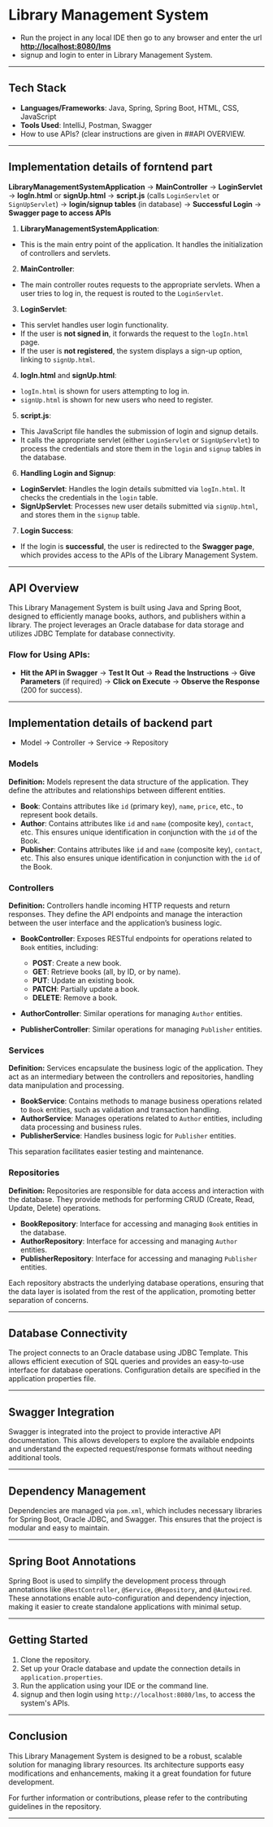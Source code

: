 # Library Management System
- Run the project in any local IDE then go to any browser and enter the url  **[http://localhost:8080/lms](http://localhost:8080/lms)**
- signup and login to enter in Library Management System.
---

## Tech Stack
- **Languages/Frameworks**: Java, Spring, Spring Boot, HTML, CSS, JavaScript
- **Tools Used**: IntelliJ, Postman, Swagger
- How to use APIs? (clear instructions are given in ##API OVERVIEW.
---

## Implementation details of forntend part

**LibraryManagementSystemApplication** -> **MainController** -> **LoginServlet** -> **logIn.html** or **signUp.html** -> **script.js** (calls `LoginServlet` or `SignUpServlet`) -> **login/signup tables** (in database) -> **Successful Login** -> **Swagger page to access APIs**

1. **LibraryManagementSystemApplication**:
  - This is the main entry point of the application. It handles the initialization of controllers and servlets.

2. **MainController**:
  - The main controller routes requests to the appropriate servlets. When a user tries to log in, the request is routed to the `LoginServlet`.

3. **LoginServlet**:
  - This servlet handles user login functionality.
  - If the user is **not signed in**, it forwards the request to the `logIn.html` page.
  - If the user is **not registered**, the system displays a sign-up option, linking to `signUp.html`.

4. **logIn.html** and **signUp.html**:
  - `logIn.html` is shown for users attempting to log in.
  - `signUp.html` is shown for new users who need to register.

5. **script.js**:
  - This JavaScript file handles the submission of login and signup details.
  - It calls the appropriate servlet (either `LoginServlet` or `SignUpServlet`) to process the credentials and store them in the `login` and `signup` tables in the database.

6. **Handling Login and Signup**:
  - **LoginServlet**: Handles the login details submitted via `logIn.html`. It checks the credentials in the `login` table.
  - **SignUpServlet**: Processes new user details submitted via `signUp.html`, and stores them in the `signup` table.

7. **Login Success**:
  - If the login is **successful**, the user is redirected to the **Swagger page**, which provides access to the APIs of the Library Management System.

---

## API Overview

This Library Management System is built using Java and Spring Boot, designed to efficiently manage books, authors, and publishers within a library. The project leverages an Oracle database for data storage and utilizes JDBC Template for database connectivity.

### Flow for Using APIs: 
- **Hit the API in Swagger** -> **Test It Out** -> **Read the Instructions** -> **Give Parameters** (if required) -> **Click on Execute** -> **Observe the Response** (200 for success).

---

## Implementation details of backend part
- Model -> Controller -> Service -> Repository

### Models

**Definition:** Models represent the data structure of the application. They define the attributes and relationships between different entities.

- **Book**: Contains attributes like `id` (primary key), `name`, `price`, etc., to represent book details.
- **Author**: Contains attributes like `id` and `name` (composite key), `contact`, etc. This ensures unique identification in conjunction with the `id` of the Book.
- **Publisher**: Contains attributes like `id` and `name` (composite key), `contact`, etc. This also ensures unique identification in conjunction with the `id` of the Book.

### Controllers

**Definition:** Controllers handle incoming HTTP requests and return responses. They define the API endpoints and manage the interaction between the user interface and the application’s business logic.

- **BookController**: Exposes RESTful endpoints for operations related to `Book` entities, including:
  - **POST**: Create a new book.
  - **GET**: Retrieve books (all, by ID, or by name).
  - **PUT**: Update an existing book.
  - **PATCH**: Partially update a book.
  - **DELETE**: Remove a book.

- **AuthorController**: Similar operations for managing `Author` entities.
- **PublisherController**: Similar operations for managing `Publisher` entities.

### Services

**Definition:** Services encapsulate the business logic of the application. They act as an intermediary between the controllers and repositories, handling data manipulation and processing.

- **BookService**: Contains methods to manage business operations related to `Book` entities, such as validation and transaction handling.
- **AuthorService**: Manages operations related to `Author` entities, including data processing and business rules.
- **PublisherService**: Handles business logic for `Publisher` entities.

This separation facilitates easier testing and maintenance.

### Repositories

**Definition:** Repositories are responsible for data access and interaction with the database. They provide methods for performing CRUD (Create, Read, Update, Delete) operations.

- **BookRepository**: Interface for accessing and managing `Book` entities in the database.
- **AuthorRepository**: Interface for accessing and managing `Author` entities.
- **PublisherRepository**: Interface for accessing and managing `Publisher` entities.

Each repository abstracts the underlying database operations, ensuring that the data layer is isolated from the rest of the application, promoting better separation of concerns.

---

## Database Connectivity

The project connects to an Oracle database using JDBC Template. This allows efficient execution of SQL queries and provides an easy-to-use interface for database operations. Configuration details are specified in the application properties file.

---

## Swagger Integration

Swagger is integrated into the project to provide interactive API documentation. This allows developers to explore the available endpoints and understand the expected request/response formats without needing additional tools.

---

## Dependency Management

Dependencies are managed via `pom.xml`, which includes necessary libraries for Spring Boot, Oracle JDBC, and Swagger. This ensures that the project is modular and easy to maintain.

---

## Spring Boot Annotations

Spring Boot is used to simplify the development process through annotations like `@RestController`, `@Service`, `@Repository`, and `@Autowired`. These annotations enable auto-configuration and dependency injection, making it easier to create standalone applications with minimal setup.

---

## Getting Started

1. Clone the repository.
2. Set up your Oracle database and update the connection details in `application.properties`.
3. Run the application using your IDE or the command line.
4. signup and then login using  `http://localhost:8080/lms`, to access the system's APIs.

---

## Conclusion

This Library Management System is designed to be a robust, scalable solution for managing library resources. Its architecture supports easy modifications and enhancements, making it a great foundation for future development.

For further information or contributions, please refer to the contributing guidelines in the repository.

---
